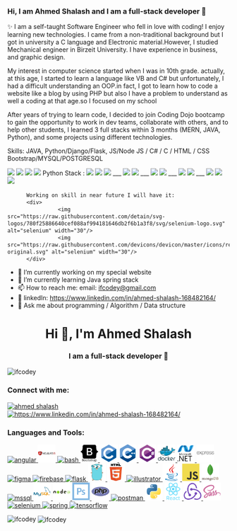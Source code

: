 ### Hi, I am Ahmed Shalash and I am a full-stack developer 👋

✨ I am a self-taught Software Engineer who fell in love with coding! I enjoy learning new technologies. I came from a non-traditional background but I got in university a C language and Electronic material.However, I studied Mechanical engineer in Birzeit University. I have experience in business, and graphic design.

My interest in computer science started when I was in 10th grade. actually, at this age, I started to learn a language like VB and C# but unfortunately, I had a difficult understanding an OOP.in fact, I got to learn how to code a website like a blog by using PHP but also I have a problem to understand as well a coding at that age.so I focused on my school 

After years of trying to learn code, I decided to join Coding Dojo bootcamp to gain the opportunity to work in dev teams, collaborate with others, and to help other students, I learned 3 full stacks within 3 months (MERN, JAVA, Python), and some projects using different technologies.

Skills: JAVA, Python/Django/Flask, JS/Node JS / C# / C / HTML / CSS Bootstrap/MYSQL/POSTGRESQL
<html>
          <div> 
                    <img src="https://cdn.jsdelivr.net/gh/devicons/devicon/icons/html5/html5-original.svg"  width = 30px/>
                    <img src="https://cdn.jsdelivr.net/gh/devicons/devicon/icons/css3/css3-original.svg" width = 30px/>
                    <img src="https://cdn.jsdelivr.net/gh/devicons/devicon/icons/css3/css3-original.svg" width = 30px/>
                    <img src="https://cdn.jsdelivr.net/gh/devicons/devicon/icons/bootstrap/bootstrap-original.svg"  width = 30px/>
                     <span>Python Stack :</span>
                     <img src="https://cdn.jsdelivr.net/gh/devicons/devicon/icons/python/python-original.svg"  width = 30px/>
                     <img src="https://cdn.jsdelivr.net/gh/devicons/devicon/icons/django/django-plain.svg"  width = 30px/>
                     <img src="https://cdn.jsdelivr.net/gh/devicons/devicon/icons/flask/flask-original.svg"  width = 30px/>
                     <span>___</span>
                     <img src="https://cdn.jsdelivr.net/gh/devicons/devicon/icons/java/java-original.svg"  width = 30px/>
                     <img src="https://cdn.jsdelivr.net/gh/devicons/devicon/icons/spring/spring-original.svg"  width = 30px/>
                     <span>___</span>
                     <img src="https://cdn.jsdelivr.net/gh/devicons/devicon/icons/postgresql/postgresql-original-wordmark.svg"  width = 30px/>
                     <img src="https://cdn.jsdelivr.net/gh/devicons/devicon/icons/mysql/mysql-original.svg"  width = 30px/>
                     <span>___</span>
                     <img src="https://cdn.jsdelivr.net/gh/devicons/devicon/icons/c/c-original.svg" width = 30px/>    
                     <img src="https://cdn.jsdelivr.net/gh/devicons/devicon/icons/csharp/csharp-original.svg"  width = 30px/>
                     <span>___</span>
                     <img src="https://cdn.jsdelivr.net/gh/devicons/devicon/icons/github/github-original.svg"  width = 30px/>
                     <img src="https://cdn.jsdelivr.net/gh/devicons/devicon/icons/matlab/matlab-original.svg"  width = 30px/>
                     <img src="https://cdn.jsdelivr.net/gh/devicons/devicon/icons/trello/trello-plain.svg"  width = 30px/>    
          </div>
          
          Working on skill in near future I will have it: 
          <div>
                    <img src="https://raw.githubusercontent.com/detain/svg-logos/780f25886640cef088af994181646db2f6b1a3f8/svg/selenium-logo.svg" alt="selenium" width="30"/>
                    <img src="https://raw.githubusercontent.com/devicons/devicon/master/icons/redux/redux-original.svg" alt="selenium" width="30"/>
          </div>
          


</html>
          

- 🔭 I’m currently working on my special website
- 🌱 I’m currently learning Java spring stack
- 📫 How to reach me: email: ifcodey@gmail.com
- 🔭 linkedIn: https://www.linkedin.com/in/ahmed-shalash-168482164/
- 💬 Ask me about programming / Algorithm / Data structure



<h1 align="center">Hi 👋, I'm Ahmed Shalash</h1>
<h3 align="center">I am a full-stack developer 👋</h3>

<p align="left"> <img src="https://komarev.com/ghpvc/?username=ifcodey&label=Profile%20views&color=0e75b6&style=flat" alt="ifcodey" /> </p>

<h3 align="left">Connect with me:</h3>
<p align="left">
<a href="https://dev.to/ahmed shalash" target="blank"><img align="center" src="https://raw.githubusercontent.com/rahuldkjain/github-profile-readme-generator/master/src/images/icons/Social/devto.svg" alt="ahmed shalash" height="30" width="40" /></a>
<a href="https://linkedin.com/in/https://www.linkedin.com/in/ahmed-shalash-168482164/" target="blank"><img align="center" src="https://raw.githubusercontent.com/rahuldkjain/github-profile-readme-generator/master/src/images/icons/Social/linked-in-alt.svg" alt="https://www.linkedin.com/in/ahmed-shalash-168482164/" height="30" width="40" /></a>
</p>

<h3 align="left">Languages and Tools:</h3>
<p align="left"> <a href="https://angular.io" target="_blank" rel="noreferrer"> <img src="https://angular.io/assets/images/logos/angular/angular.svg" alt="angular" width="40" height="40"/> </a> <a href="https://angular.io" target="_blank" rel="noreferrer"> <img src="https://raw.githubusercontent.com/devicons/devicon/master/icons/angularjs/angularjs-original-wordmark.svg" alt="angularjs" width="40" height="40"/> </a> <a href="https://www.gnu.org/software/bash/" target="_blank" rel="noreferrer"> <img src="https://www.vectorlogo.zone/logos/gnu_bash/gnu_bash-icon.svg" alt="bash" width="40" height="40"/> </a> <a href="https://getbootstrap.com" target="_blank" rel="noreferrer"> <img src="https://raw.githubusercontent.com/devicons/devicon/master/icons/bootstrap/bootstrap-plain-wordmark.svg" alt="bootstrap" width="40" height="40"/> </a> <a href="https://www.cprogramming.com/" target="_blank" rel="noreferrer"> <img src="https://raw.githubusercontent.com/devicons/devicon/master/icons/c/c-original.svg" alt="c" width="40" height="40"/> </a> <a href="https://www.w3schools.com/cpp/" target="_blank" rel="noreferrer"> <img src="https://raw.githubusercontent.com/devicons/devicon/master/icons/cplusplus/cplusplus-original.svg" alt="cplusplus" width="40" height="40"/> </a> <a href="https://www.w3schools.com/cs/" target="_blank" rel="noreferrer"> <img src="https://raw.githubusercontent.com/devicons/devicon/master/icons/csharp/csharp-original.svg" alt="csharp" width="40" height="40"/> </a> <a href="https://www.docker.com/" target="_blank" rel="noreferrer"> <img src="https://raw.githubusercontent.com/devicons/devicon/master/icons/docker/docker-original-wordmark.svg" alt="docker" width="40" height="40"/> </a> <a href="https://dotnet.microsoft.com/" target="_blank" rel="noreferrer"> <img src="https://raw.githubusercontent.com/devicons/devicon/master/icons/dot-net/dot-net-original-wordmark.svg" alt="dotnet" width="40" height="40"/> </a> <a href="https://expressjs.com" target="_blank" rel="noreferrer"> <img src="https://raw.githubusercontent.com/devicons/devicon/master/icons/express/express-original-wordmark.svg" alt="express" width="40" height="40"/> </a> <a href="https://www.figma.com/" target="_blank" rel="noreferrer"> <img src="https://www.vectorlogo.zone/logos/figma/figma-icon.svg" alt="figma" width="40" height="40"/> </a> <a href="https://firebase.google.com/" target="_blank" rel="noreferrer"> <img src="https://www.vectorlogo.zone/logos/firebase/firebase-icon.svg" alt="firebase" width="40" height="40"/> </a> <a href="https://flask.palletsprojects.com/" target="_blank" rel="noreferrer"> <img src="https://www.vectorlogo.zone/logos/pocoo_flask/pocoo_flask-icon.svg" alt="flask" width="40" height="40"/> </a> <a href="https://golang.org" target="_blank" rel="noreferrer"> <img src="https://raw.githubusercontent.com/devicons/devicon/master/icons/go/go-original.svg" alt="go" width="40" height="40"/> </a> <a href="https://www.w3.org/html/" target="_blank" rel="noreferrer"> <img src="https://raw.githubusercontent.com/devicons/devicon/master/icons/html5/html5-original-wordmark.svg" alt="html5" width="40" height="40"/> </a> <a href="https://www.adobe.com/in/products/illustrator.html" target="_blank" rel="noreferrer"> <img src="https://www.vectorlogo.zone/logos/adobe_illustrator/adobe_illustrator-icon.svg" alt="illustrator" width="40" height="40"/> </a> <a href="https://www.java.com" target="_blank" rel="noreferrer"> <img src="https://raw.githubusercontent.com/devicons/devicon/master/icons/java/java-original.svg" alt="java" width="40" height="40"/> </a> <a href="https://developer.mozilla.org/en-US/docs/Web/JavaScript" target="_blank" rel="noreferrer"> <img src="https://raw.githubusercontent.com/devicons/devicon/master/icons/javascript/javascript-original.svg" alt="javascript" width="40" height="40"/> </a> <a href="https://www.mongodb.com/" target="_blank" rel="noreferrer"> <img src="https://raw.githubusercontent.com/devicons/devicon/master/icons/mongodb/mongodb-original-wordmark.svg" alt="mongodb" width="40" height="40"/> </a> <a href="https://www.microsoft.com/en-us/sql-server" target="_blank" rel="noreferrer"> <img src="https://www.svgrepo.com/show/303229/microsoft-sql-server-logo.svg" alt="mssql" width="40" height="40"/> </a> <a href="https://www.mysql.com/" target="_blank" rel="noreferrer"> <img src="https://raw.githubusercontent.com/devicons/devicon/master/icons/mysql/mysql-original-wordmark.svg" alt="mysql" width="40" height="40"/> </a> <a href="https://nodejs.org" target="_blank" rel="noreferrer"> <img src="https://raw.githubusercontent.com/devicons/devicon/master/icons/nodejs/nodejs-original-wordmark.svg" alt="nodejs" width="40" height="40"/> </a> <a href="https://www.photoshop.com/en" target="_blank" rel="noreferrer"> <img src="https://raw.githubusercontent.com/devicons/devicon/master/icons/photoshop/photoshop-line.svg" alt="photoshop" width="40" height="40"/> </a> <a href="https://www.php.net" target="_blank" rel="noreferrer"> <img src="https://raw.githubusercontent.com/devicons/devicon/master/icons/php/php-original.svg" alt="php" width="40" height="40"/> </a> <a href="https://postman.com" target="_blank" rel="noreferrer"> <img src="https://www.vectorlogo.zone/logos/getpostman/getpostman-icon.svg" alt="postman" width="40" height="40"/> </a> <a href="https://www.python.org" target="_blank" rel="noreferrer"> <img src="https://raw.githubusercontent.com/devicons/devicon/master/icons/python/python-original.svg" alt="python" width="40" height="40"/> </a> <a href="https://reactjs.org/" target="_blank" rel="noreferrer"> <img src="https://raw.githubusercontent.com/devicons/devicon/master/icons/react/react-original-wordmark.svg" alt="react" width="40" height="40"/> </a> <a href="https://redux.js.org" target="_blank" rel="noreferrer"> <img src="https://raw.githubusercontent.com/devicons/devicon/master/icons/redux/redux-original.svg" alt="redux" width="40" height="40"/> </a> <a href="https://sass-lang.com" target="_blank" rel="noreferrer"> <img src="https://raw.githubusercontent.com/devicons/devicon/master/icons/sass/sass-original.svg" alt="sass" width="40" height="40"/> </a> <a href="https://www.selenium.dev" target="_blank" rel="noreferrer"> <img src="https://raw.githubusercontent.com/detain/svg-logos/780f25886640cef088af994181646db2f6b1a3f8/svg/selenium-logo.svg" alt="selenium" width="40" height="40"/> </a> <a href="https://spring.io/" target="_blank" rel="noreferrer"> <img src="https://www.vectorlogo.zone/logos/springio/springio-icon.svg" alt="spring" width="40" height="40"/> </a> <a href="https://www.tensorflow.org" target="_blank" rel="noreferrer"> <img src="https://www.vectorlogo.zone/logos/tensorflow/tensorflow-icon.svg" alt="tensorflow" width="40" height="40"/> </a> </p>

<p><img align="left" src="https://github-readme-stats.vercel.app/api/top-langs?username=ifcodey&show_icons=true&locale=en&layout=compact" alt="ifcodey" /></p>

<p>&nbsp;<img align="center" src="https://github-readme-stats.vercel.app/api?username=ifcodey&show_icons=true&locale=en" alt="ifcodey" /></p>

